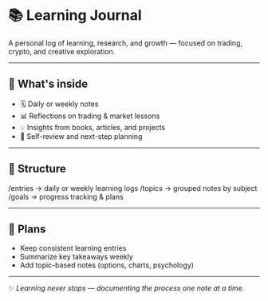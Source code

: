 # 📚 Learning Journal

A personal log of learning, research, and growth — focused on trading, crypto, and creative exploration.  

---

## 🔹 What's inside
- 🗓 Daily or weekly notes  
- 📊 Reflections on trading & market lessons  
- 💡 Insights from books, articles, and projects  
- 🧠 Self-review and next-step planning  

---

## 📂 Structure
/entries → daily or weekly learning logs
/topics → grouped notes by subject
/goals → progress tracking & plans

---

## 🚀 Plans
- Keep consistent learning entries  
- Summarize key takeaways weekly  
- Add topic-based notes (options, charts, psychology)  

---

✨ *Learning never stops — documenting the process one note at a time.*
